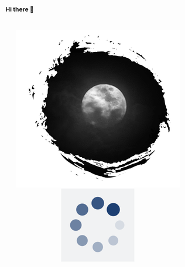 ### Hi there 👋
![]()
<p align="center">
  <img src="https://github.com/SumaiyaTarannumNoor/SumaiyaTarannumNoor/blob/main/moon.gif" alt="animated" />
  <img src="https://github.com/SumaiyaTarannumNoor/SumaiyaTarannumNoor/blob/main/loading.gif" alt="animated" />
</p>

<!--
**SumaiyaTarannumNoor/SumaiyaTarannumNoor** is a ✨ _special_ ✨ repository because its `README.md` (this file) appears on your GitHub profile.

Here are some ideas to get you started:

- 🔭 I’m currently working on ...
- 🌱 I’m currently learning ...
- 👯 I’m looking to collaborate on ...
- 🤔 I’m looking for help with ...
- 💬 Ask me about ...
- 📫 How to reach me: ...
- 😄 Pronouns: ...
- ⚡ Fun fact: ...
-->
